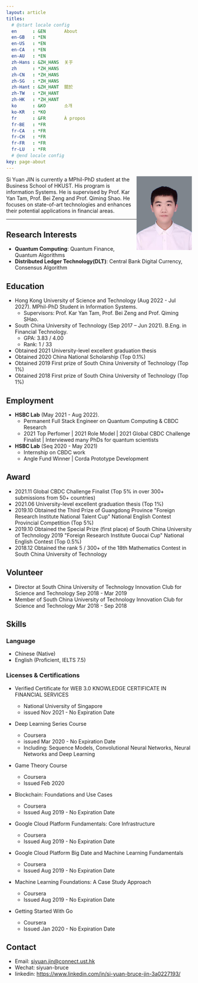 ```yaml
---
layout: article
titles:
  # @start locale config
  en      : &EN       About
  en-GB   : *EN
  en-US   : *EN
  en-CA   : *EN
  en-AU   : *EN
  zh-Hans : &ZH_HANS  关于
  zh      : *ZH_HANS
  zh-CN   : *ZH_HANS
  zh-SG   : *ZH_HANS
  zh-Hant : &ZH_HANT  關於
  zh-TW   : *ZH_HANT
  zh-HK   : *ZH_HANT
  ko      : &KO       소개
  ko-KR   : *KO
  fr      : &FR       À propos
  fr-BE   : *FR
  fr-CA   : *FR
  fr-CH   : *FR
  fr-FR   : *FR
  fr-LU   : *FR
  # @end locale config
key: page-about
---
```


<img src= "./images/profile.jpg" align=right width="150"/>
Si Yuan JIN is currently a MPhil-PhD student at the Business School of HKUST. His program is information Systems. He is supervised by Prof. Kar Yan Tam, Prof. Bei Zeng and Prof. Qiming Shao. He focuses on state-of-art technologies and enhances their potential applications in financial areas. 


---

## **Research Interests**
- **Quantum Computing**: Quantum Finance, Quantum Algorithms
- **Distributed Ledger Technology(DLT)**: Central Bank Digital Currency, Consensus Algorithm


## **Education**
- Hong Kong University of Science and Technology (Aug 2022 - Jul 2027). MPhil-PhD Student in Information Systems.
  - Supervisors: Prof. Kar Yan Tam, Prof. Bei Zeng and Prof. Qiming SHao.
- South China University of Technology (Sep 2017 – Jun 2021). B.Eng. in Financial Technology. 
  - GPA: 3.83 / 4.00 
  - Rank: 1 / 33
- Obtained 2021 University-level excellent graduation thesis
- Obtained 2020 China National Scholarship (Top 0.1%)
- Obtained 2019 First prize of South China University of Technology (Top 1%)
- Obtained 2018 First prize of South China University of Technology (Top 1%)


## **Employment**
- **HSBC Lab** (May 2021 - Aug 2022). 
  - Permanent Full Stack Engineer on Quantum Computing & CBDC Research
  - 2021 Top Perfomer \| 2021 Role Model \| 2021 Global CBDC Challenge Finalist \| Interviewed many PhDs for quantum scientists
- **HSBC Lab** (Seq 2020 - May 2021)
  - Internship on CBDC work
  - Angle Fund Winner \| Corda Prototype Development


## **Award**
- 2021.11 Global CBDC Challenge Finalist (Top 5% in over 300+ submissions from 50+ countries)
- 2021.06 University-level excellent graduation thesis (Top 1%)
- 2019.10 Obtained the Third Prize of Guangdong Province "Foreign Research Institute National Talent Cup" National English Contest Provincial Competition (Top 5%)
- 2019.10 Obtained the Special Prize (first place) of South China University of Technology 2019 "Foreign Research Institute Guocai Cup" National English Contest (Top 0.5%)
- 2018.12 Obtained the rank 5 / 300+ of the 18th Mathematics Contest in South China University of Technology

## **Volunteer**
- Director at South China University of Technology Innovation Club for Science and Technology
  Sep 2018 - Mar 2019
- Member of South China University of Technology Innovation Club for Science and Technology
  Mar 2018 - Sep 2018 


## **Skills**
### Language
- Chinese (Native)
- English (Proficient, IELTS 7.5)

### Licenses & Certifications
- Verified Certificate for WEB 3.0 KNOWLEDGE CERTIFICATE IN FINANCIAL SERVICES
  - National University of Singapore
  - issued Nov 2021 - No Expiration Date

- Deep Learning Series Course
  - Coursera
  - issued Mar 2020 - No Expiration Date
  - Including: Sequence Models, Convolutional Neural Networks, Neural Networks and Deep Learning
- Game Theory Course
  - Coursera
  - Issued Feb 2020
- Blockchain: Foundations and Use Cases
  - Coursera
  - Issued Aug 2019 - No Expiration Date
- Google Cloud Platform Fundamentals: Core Infrastructure
  - Coursera
  - Issued Aug 2019 - No Expiration Date
- Google Cloud Platform Big Date and Machine Learning Fundamentals
  - Coursera
  - Issued Aug 2019 - No Expiration Date
- Machine Learning Foundations: A Case Study Approach
  - Coursera
  - Issued Aug 2019 - No Expiration Date
- Getting Started With Go
  - Coursera
  - Issued Jan 2020 - No Expiration Date
  

## **Contact**
- Email: siyuan.jin@connect.ust.hk
- Wechat: siyuan-bruce
- linkedin: https://www.linkedin.com/in/si-yuan-bruce-jin-3a0227193/



